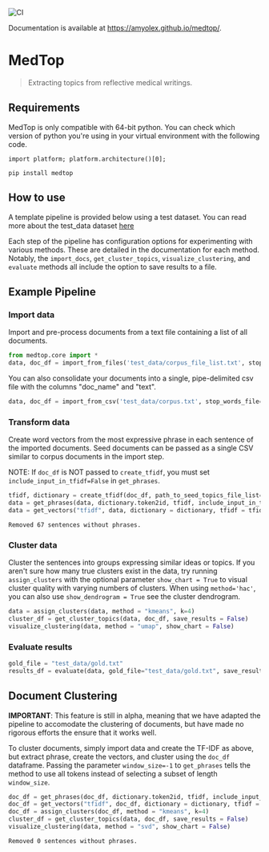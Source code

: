 ![CI](https://github.com/AmyOlex/medtop/workflows/CI/badge.svg) 

Documentation is available at https://amyolex.github.io/medtop/.

# MedTop
> Extracting topics from reflective medical writings.


## Requirements
MedTop is only compatible with 64-bit python. You can check which version of python you're using in your virtual environment with the following code.

`import platform; platform.architecture()[0];`

`pip install medtop`

## How to use

A template pipeline is provided below using a test dataset. You can read more about the test_data dataset [here](https://github.com/cctrbic/medtop/blob/master/test_data/README.md)

Each step of the pipeline has configuration options for experimenting with various methods. These are detailed in the documentation for each method. Notably, the `import_docs`, `get_cluster_topics`, `visualize_clustering`, and `evaluate` methods all include the option to save results to a file.

## Example Pipeline
### Import data
Import and pre-process documents from a text file containing a list of all documents.

```python
from medtop.core import *
data, doc_df = import_from_files('test_data/corpus_file_list.txt', stop_words_file='stop_words.txt', save_results = False)
```

You can also consolidate your documents into a single, pipe-delimited csv file with the columns "doc_name" and "text".

```python
data, doc_df = import_from_csv('test_data/corpus.txt', stop_words_file='stop_words.txt', save_results = False)
```

### Transform data
Create word vectors from the most expressive phrase in each sentence of the imported documents. Seed documents can be passed as a single CSV similar to corpus documents in the import step.

NOTE: If `doc_df` is NOT passed to `create_tfidf`, you must set `include_input_in_tfidf=False` in `get_phrases`.

```python
tfidf, dictionary = create_tfidf(doc_df, path_to_seed_topics_file_list='test_data/seed_topics_file_list.txt')
data = get_phrases(data, dictionary.token2id, tfidf, include_input_in_tfidf = True, include_sentiment=True)
data = get_vectors("tfidf", data, dictionary = dictionary, tfidf = tfidf)
```

    Removed 67 sentences without phrases.
    

### Cluster data
Cluster the sentences into groups expressing similar ideas or topics. If you aren't sure how many true clusters exist in the data, try running `assign_clusters` with the optional parameter `show_chart = True` to visual cluster quality with varying numbers of clusters. When using `method='hac'`, you can also use `show_dendrogram = True` see the cluster dendrogram.

```python
data = assign_clusters(data, method = "kmeans", k=4)
cluster_df = get_cluster_topics(data, doc_df, save_results = False)
visualize_clustering(data, method = "umap", show_chart = False)
```

### Evaluate results

```python
gold_file = "test_data/gold.txt"
results_df = evaluate(data, gold_file="test_data/gold.txt", save_results = False)
```

## Document Clustering
**IMPORTANT**: This feature is still in alpha, meaning that we have adapted the pipeline to accomodate the clustering of documents, but have made no rigorous efforts the ensure that it works well.

To cluster documents, simply import data and create the TF-IDF as above, but extract phrase, create the vectors, and cluster using the `doc_df` dataframe. Passing the parameter `window_size=-1` to `get_phrases` tells the method to use all tokens instead of selecting a subset of length `window_size`.

```python
doc_df = get_phrases(doc_df, dictionary.token2id, tfidf, include_input_in_tfidf = True, window_size=-1)
doc_df = get_vectors("tfidf", doc_df, dictionary = dictionary, tfidf = tfidf)
doc_df = assign_clusters(doc_df, method = "kmeans", k=4)
cluster_df = get_cluster_topics(data, doc_df, save_results = False)
visualize_clustering(data, method = "svd", show_chart = False)
```

    Removed 0 sentences without phrases.
    
